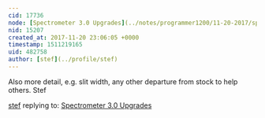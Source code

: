 ```yaml
---
cid: 17736
node: [Spectrometer 3.0 Upgrades](../notes/programmer1200/11-20-2017/spectrometer-3-0-upgrades)
nid: 15207
created_at: 2017-11-20 23:06:05 +0000
timestamp: 1511219165
uid: 482758
author: [stef](../profile/stef)
---
```


Also  more detail, e.g. slit width, any other departure from stock to help others.
Stef

[stef](../profile/stef) replying to: [Spectrometer 3.0 Upgrades](../notes/programmer1200/11-20-2017/spectrometer-3-0-upgrades)

